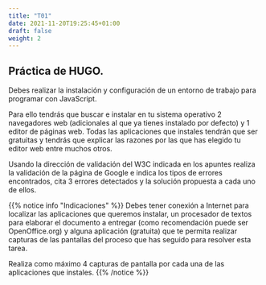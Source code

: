 ```yaml
---
title: "T01"
date: 2021-11-20T19:25:45+01:00
draft: false
weight: 2
---
```


## Práctica de HUGO.



Debes realizar la instalación y configuración de un entorno de trabajo para programar con JavaScript.

Para ello tendrás que buscar e instalar en tu sistema operativo 2 navegadores web (adicionales al que ya tienes instalado por defecto) y 1 editor de páginas web. Todas las aplicaciones que instales tendrán que ser gratuitas y tendrás que explicar las razones por las que has elegido tu editor web entre muchos otros.

Usando la dirección de validación del W3C indicada en los apuntes realiza la validación de la página de Google e indica los tipos de errores encontrados, cita 3 errores detectados y la solución propuesta a cada uno de ellos.

{{% notice info "Indicaciones" %}}
Debes tener conexión a Internet para localizar las aplicaciones que queremos instalar, un procesador de textos para elaborar el documento a entregar (como recomendación puede ser OpenOffice.org) y alguna aplicación (gratuita) que te permita realizar capturas de las pantallas del proceso que has seguido para resolver esta tarea.

Realiza como máximo 4 capturas de pantalla por cada una de las aplicaciones que instales.
{{% /notice %}}
